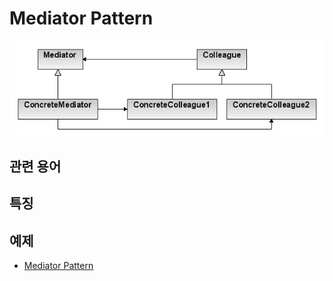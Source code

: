 # Mediator Pattern
![Mediator](Mediator.png)

## 관련 용어

## 특징

## 예제
- [Mediator Pattern](/BehavioralPattern/Mediator/Mediator.cpp)